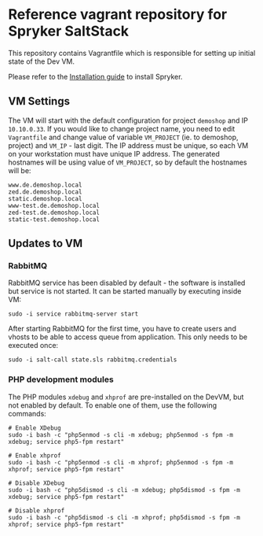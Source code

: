 # Reference vagrant repository for Spryker SaltStack

This repository contains Vagrantfile which is responsible for setting up
initial state of the Dev VM.

Please refer to the [Installation guide](http://spryker.github.io/getting-started/installation-guide/) to install Spryker.

## VM Settings
The VM will start with the default configuration for project `demoshop` and IP `10.10.0.33`.
If you would like to change project name, you need to edit `Vagrantfile` and change value of
variable `VM_PROJECT` (ie. to demoshop, project) and `VM_IP` - last digit. The IP address must
be unique, so each VM on your workstation must have unique IP address. The generated hostnames
will be using value of `VM_PROJECT`, so by default the hostnames will be:
```
www.de.demoshop.local
zed.de.demoshop.local
static.demoshop.local
www-test.de.demoshop.local
zed-test.de.demoshop.local
static-test.demoshop.local
```


## Updates to VM

### RabbitMQ
RabbitMQ service has been disabled by default - the software is installed but service is not started.
It can be started manually by executing inside VM:
```
sudo -i service rabbitmq-server start
```

After starting RabbitMQ for the first time, you have to create users and vhosts to be able to access queue from application.
This only needs to be executed once:
```
sudo -i salt-call state.sls rabbitmq.credentials
```

### PHP development modules
The PHP modules `xdebug` and `xhprof` are pre-installed on the DevVM, but not enabled by default. To enable one of them, use the following commands:
```
# Enable XDebug
sudo -i bash -c "php5enmod -s cli -m xdebug; php5enmod -s fpm -m xdebug; service php5-fpm restart"

# Enable xhprof
sudo -i bash -c "php5enmod -s cli -m xhprof; php5enmod -s fpm -m xhprof; service php5-fpm restart"

# Disable XDebug
sudo -i bash -c "php5dismod -s cli -m xdebug; php5dismod -s fpm -m xdebug; service php5-fpm restart"

# Disable xhprof
sudo -i bash -c "php5dismod -s cli -m xhprof; php5dismod -s fpm -m xhprof; service php5-fpm restart"
```
